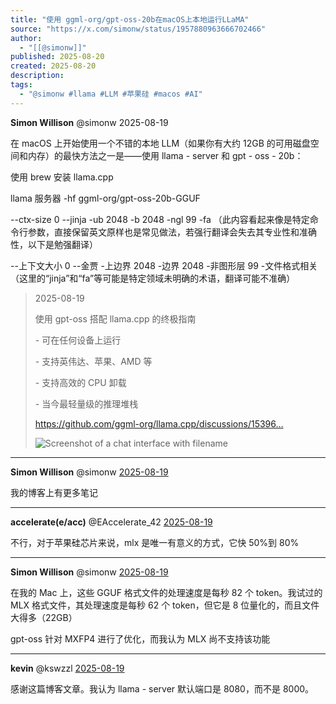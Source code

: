 ```yaml
---
title: "使用 ggml-org/gpt-oss-20b在macOS上本地运行LLaMA"
source: "https://x.com/simonw/status/1957880963666702466"
author:
  - "[[@simonw]]"
published: 2025-08-20
created: 2025-08-20
description:
tags:
  - "@simonw #llama #LLM #苹果硅 #macos #AI"
---
```

**Simon Willison** @simonw 2025-08-19

  
在 macOS 上开始使用一个不错的本地 LLM（如果你有大约 12GB 的可用磁盘空间和内存）的最快方法之一是——使用 llama - server 和 gpt - oss - 20b：

使用 brew 安装 llama.cpp

llama 服务器 -hf ggml-org/gpt-oss-20b-GGUF

\--ctx-size 0 --jinja -ub 2048 -b 2048 -ngl 99 -fa （此内容看起来像是特定命令行参数，直接保留英文原样也是常见做法，若强行翻译会失去其专业性和准确性，以下是勉强翻译）

\--上下文大小 0 --金贾 -上边界 2048 -边界 2048 -非图形层 99 -文件格式相关（这里的“jinja”和“fa”等可能是特定领域未明确的术语，翻译可能不准确）

> 2025-08-19
> 
>   
> 使用 gpt-oss 搭配 llama.cpp 的终极指南
> 
> \- 可在任何设备上运行
> 
> \- 支持英伟达、苹果、AMD 等
> 
> \- 支持高效的 CPU 卸载
> 
> \- 当今最轻量级的推理堆栈
> 
> https://github.com/ggml-org/llama.cpp/discussions/15396…
> 
> ![Screenshot of a chat interface with filename ](https://pbs.twimg.com/media/GyvKRJMa0AA_Caj?format=jpg&name=large)

---

**Simon Willison** @simonw [2025-08-19](https://x.com/simonw/status/1957881073159094452)

  
我的博客上有更多笔记

---

**accelerate(e/acc)** @EAccelerate\_42 [2025-08-19](https://x.com/EAccelerate_42/status/1957883338779422960)

  
不行，对于苹果硅芯片来说，mlx 是唯一有意义的方式，它快 50%到 80%

---

**Simon Willison** @simonw [2025-08-19](https://x.com/simonw/status/1957888893908656379)

  
在我的 Mac 上，这些 GGUF 格式文件的处理速度是每秒 82 个 token。我试过的 MLX 格式文件，其处理速度是每秒 62 个 token，但它是 8 位量化的，而且文件大得多（22GB）

gpt-oss 针对 MXFP4 进行了优化，而我认为 MLX 尚不支持该功能

---

**kevin** @kswzzl [2025-08-19](https://x.com/kswzzl/status/1957898542338527272)

  
感谢这篇博客文章。我认为 llama - server 默认端口是 8080，而不是 8000。
